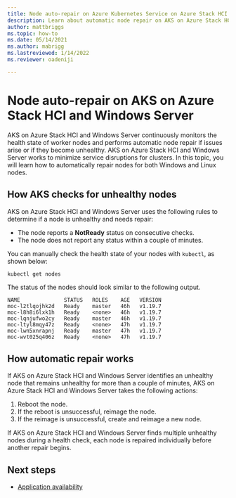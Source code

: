 ```yaml
---
title: Node auto-repair on Azure Kubernetes Service on Azure Stack HCI and Windows Server
description: Learn about automatic node repair on AKS on Azure Stack HCI and Windows Server Windows and Linux nodes.
author: mattbriggs
ms.topic: how-to
ms.date: 05/14/2021
ms.author: mabrigg 
ms.lastreviewed: 1/14/2022
ms.reviewer: oadeniji

---
```


# Node auto-repair on AKS on Azure Stack HCI and Windows Server

AKS on Azure Stack HCI and Windows Server continuously monitors the health state of worker nodes and performs automatic node repair if issues arise or if they become unhealthy. AKS on Azure Stack HCI and Windows Server works to minimize service disruptions for clusters.
In this topic, you will learn how to automatically repair nodes for both Windows and Linux nodes.

## How AKS checks for unhealthy nodes

AKS on Azure Stack HCI and Windows Server uses the following rules to determine if a node is unhealthy and needs repair:

- The node reports a **NotReady** status on consecutive checks. 
- The node does not report any status within a couple of minutes.

You can manually check the health state of your nodes with `kubectl`, as shown below:

```powershell
kubectl get nodes
```

The status of the nodes should look similar to the following output.

```Output
NAME              STATUS   ROLES    AGE   VERSION
moc-l2tlqojhk2d   Ready    master   46h   v1.19.7
moc-l8h8i6lxk1h   Ready    <none>   46h   v1.19.7
moc-lqnjufwo2cy   Ready    master   46h   v1.19.7
moc-ltyl8mqy47z   Ready    <none>   47h   v1.19.7
moc-lwn5xnrapnj   Ready    master   47h   v1.19.7
moc-wvt025q406z   Ready    <none>   47h   v1.19.7
```

## How automatic repair works

If AKS on Azure Stack HCI and Windows Server identifies an unhealthy node that remains unhealthy for more than a couple of minutes, AKS on Azure Stack HCI and Windows Server takes the following actions:

1. Reboot the node.
2. If the reboot is unsuccessful, reimage the node.
3. If the reimage is unsuccessful, create and reimage a new node.

If AKS on Azure Stack HCI and Windows Server finds multiple unhealthy nodes during a health check, each node is repaired individually before another repair begins.

## Next steps

- [Application availability](./app-availability.md)
